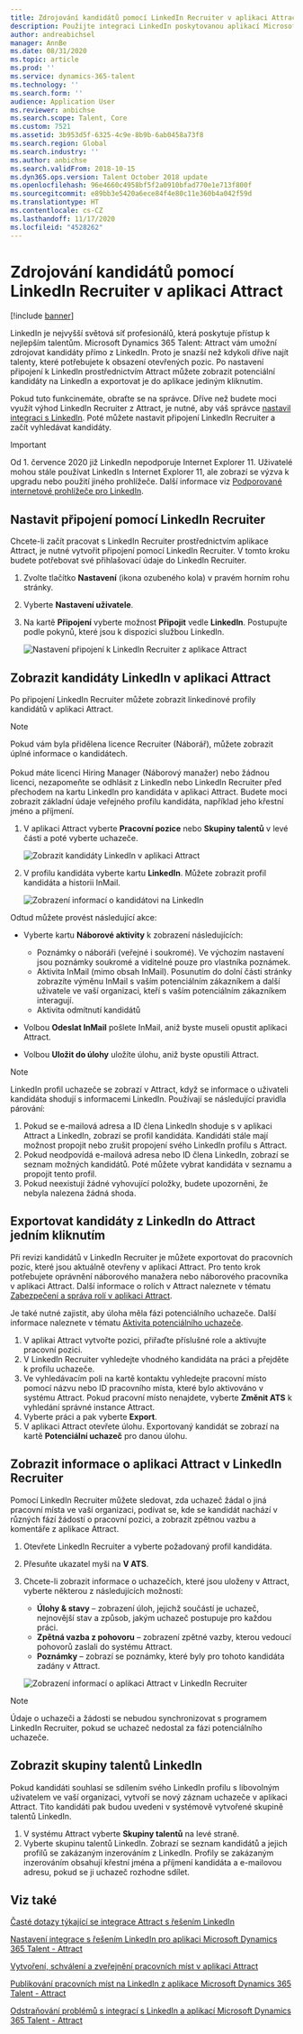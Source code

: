 ```yaml
---
title: Zdrojování kandidátů pomocí LinkedIn Recruiter v aplikaci Attract
description: Použijte integraci LinkedIn poskytovanou aplikací Microsoft Dynamics 365 Talent - Attract ke zdrojování uchazečů o zaměstnání pomocí LinkedIn Recruiter.
author: andreabichsel
manager: AnnBe
ms.date: 08/31/2020
ms.topic: article
ms.prod: ''
ms.service: dynamics-365-talent
ms.technology: ''
ms.search.form: ''
audience: Application User
ms.reviewer: anbichse
ms.search.scope: Talent, Core
ms.custom: 7521
ms.assetid: 3b953d5f-6325-4c9e-8b9b-6ab0458a73f8
ms.search.region: Global
ms.search.industry: ''
ms.author: anbichse
ms.search.validFrom: 2018-10-15
ms.dyn365.ops.version: Talent October 2018 update
ms.openlocfilehash: 96e4660c4958bf5f2a0910bfad770e1e713f800f
ms.sourcegitcommit: e89bb3e5420a6ece84f4e80c11e360b4a042f59d
ms.translationtype: HT
ms.contentlocale: cs-CZ
ms.lasthandoff: 11/17/2020
ms.locfileid: "4528262"
---
```

# <a name="source-candidates-with-linkedin-recruiter-in-attract"></a>Zdrojování kandidátů pomocí LinkedIn Recruiter v aplikaci Attract

[!include [banner](includes/banner.md)]

LinkedIn je nejvyšší světová síť profesionálů, která poskytuje přístup k nejlepším talentům. Microsoft Dynamics 365 Talent: Attract vám umožní zdrojovat kandidáty přímo z LinkedIn. Proto je snazší než kdykoli dříve najít talenty, které potřebujete k obsazení otevřených pozic. Po nastavení připojení k LinkedIn prostřednictvím Attract můžete zobrazit potenciální kandidáty na LinkedIn a exportovat je do aplikace jediným kliknutím.

Pokud tuto funkcinemáte, obraťte se na správce. Dříve než budete moci využít výhod LinkedIn Recruiter z Attract, je nutné, aby váš správce [nastavil integraci s LinkedIn](./attract-admin-linkedin.md). Poté můžete nastavit připojení LinkedIn Recruiter a začít vyhledávat kandidáty.

>[!IMPORTANT]
>Od 1. července 2020 již LinkedIn nepodporuje Internet Explorer 11. Uživatelé mohou stále používat LinkedIn s Internet Explorer 11, ale zobrazí se výzva k upgradu nebo použití jiného prohlížeče. Další informace viz [Podporované internetové prohlížeče pro LinkedIn](https://www.linkedin.com/help/linkedin/answer/4135/supported-internet-browsers-for-linkedin).

## <a name="set-up-your-connection-with-linkedin-recruiter"></a>Nastavit připojení pomocí LinkedIn Recruiter

Chcete-li začít pracovat s LinkedIn Recruiter prostřednictvím aplikace Attract, je nutné vytvořit připojení pomocí LinkedIn Recruiter. V tomto kroku budete potřebovat své přihlašovací údaje do LinkedIn Recruiter.

1. Zvolte tlačítko **Nastavení** (ikona ozubeného kola) v pravém horním rohu stránky.
2. Vyberte **Nastavení uživatele**.
3. Na kartě **Připojení** vyberte možnost **Připojit** vedle **LinkedIn**. Postupujte podle pokynů, které jsou k dispozici službou LinkedIn.

    ![[Nastavení připojení k LinkedIn Recruiter z aplikace Attract](./media/attract-set-up-linkedin-recruiter-connection.png)](./media/attract-set-up-linkedin-recruiter-connection.png)

## <a name="view-linkedin-candidates-in-attract"></a>Zobrazit kandidáty LinkedIn v aplikaci Attract

Po připojení LinkedIn Recruiter můžete zobrazit linkedinové profily kandidátů v aplikaci Attract.

>[!NOTE]
>Pokud vám byla přidělena licence Recruiter (Náborář), můžete zobrazit úplné informace o kandidátech.<br><br>
>Pokud máte licenci Hiring Manager (Náborový manažer) nebo žádnou licenci, nezapomeňte se odhlásit z LinkedIn nebo LinkedIn Recruiter před přechodem na kartu LinkedIn pro kandidáta v aplikaci Attract. Budete moci zobrazit základní údaje veřejného profilu kandidáta, například jeho křestní jméno a příjmení.

1. V aplikaci Attract vyberte **Pracovní pozice** nebo **Skupiny talentů** v levé části a poté vyberte uchazeče.

    ![[Zobrazit kandidáty LinkedIn v aplikaci Attract](./media/attract-view-linkedin-candidates.png)](./media/attract-view-linkedin-candidates.png)

2. V profilu kandidáta vyberte kartu **LinkedIn**. Můžete zobrazit profil kandidáta a historii InMail.

   ![Zobrazení informací o kandidátovi na LinkedIn](./media/attract-candidate-linkedin-tab.png)

Odtud můžete provést následující akce:

- Vyberte kartu **Náborové aktivity** k zobrazení následujících:
   
   - Poznámky o náboráři (veřejné i soukromé). Ve výchozím nastavení jsou poznámky soukromé a viditelné pouze pro vlastníka poznámek.
   - Aktivita InMail (mimo obsah InMail). Posunutím do dolní části stránky zobrazíte výměnu InMail s vaším potenciálním zákazníkem a další uživatele ve vaší organizaci, kteří s vaším potenciálním zákazníkem interagují.
   - Aktivita odmítnutí kandidátů

- Volbou **Odeslat InMail** pošlete InMail, aniž byste museli opustit aplikaci Attract.

- Volbou **Uložit do úlohy** uložíte úlohu, aniž byste opustili Attract.

> [!NOTE]
> LinkedIn profil uchazeče se zobrazí v Attract, když se informace o uživateli kandidáta shodují s informacemi LinkedIn. Používají se následující pravidla párování:
> 
> 1. Pokud se e-mailová adresa a ID člena LinkedIn shoduje s v aplikaci Attract a LinkedIn, zobrazí se profil kandidáta. Kandidáti stále mají možnost propojit nebo zrušit propojení svého LinkedIn profilu s Attract.
> 2. Pokud neodpovídá e-mailová adresa nebo ID člena LinkedIn, zobrazí se seznam možných kandidátů. Poté můžete vybrat kandidáta v seznamu a propojit tento profil.
> 3. Pokud neexistují žádné vyhovující položky, budete upozorněni, že nebyla nalezena žádná shoda.

## <a name="export-linkedin-candidates-to-attract-with-one-click"></a>Exportovat kandidáty z LinkedIn do Attract jedním kliknutím

Při revizi kandidátů v LinkedIn Recruiter je můžete exportovat do pracovních pozic, které jsou aktuálně otevřeny v aplikaci Attract. Pro tento krok potřebujete oprávnění náborového manažera nebo náborového pracovníka v aplikaci Attract. Další informace o rolích v Attract naleznete v tématu [Zabezpečení a správa rolí v aplikaci Attract](https://docs.microsoft.com/dynamics365/unified-operations/talent/security-attract).

Je také nutné zajistit, aby úloha měla fázi potenciálního uchazeče. Další informace naleznete v tématu [Aktivita potenciálního uchazeče](./activities-attract.md#prospect-activity).

1. V aplikai Attract vytvořte pozici, přiřaďte příslušné role a aktivujte pracovní pozici.
2. V LinkedIn Recruiter vyhledejte vhodného kandidáta na práci a přejděte k profilu uchazeče.
3. Ve vyhledávacím poli na kartě kontaktu vyhledejte pracovní místo pomocí názvu nebo ID pracovního místa, které bylo aktivováno v systému Attract. Pokud pracovní místo nenajdete, vyberte **Změnit ATS** k vyhledání správné instance Attract.
4. Vyberte práci a pak vyberte **Export**.
5. V aplikaci Attract otevřete úlohu. Exportovaný kandidát se zobrazí na kartě **Potenciální uchazeč** pro danou úlohu.

## <a name="view-attract-information-in-linkedin-recruiter"></a>Zobrazit informace o aplikaci Attract v LinkedIn Recruiter

Pomocí LinkedIn Recruiter můžete sledovat, zda uchazeč žádal o jiná pracovní místa ve vaší organizaci, podívat se, kde se kandidát nachází v různých fází žádostí o pracovní pozici, a zobrazit zpětnou vazbu a komentáře z aplikace Attract.

1. Otevřete LinkedIn Recruiter a vyberte požadovaný profil kandidáta.
2. Přesuňte ukazatel myši na **V ATS**.
3. Chcete-li zobrazit informace o uchazečích, které jsou uloženy v Attract, vyberte některou z následujících možností:

    - **Úlohy & stavy** – zobrazení úloh, jejichž součástí je uchazeč, nejnovější stav a způsob, jakým uchazeč postupuje pro každou práci.
    - **Zpětná vazba z pohovoru** – zobrazení zpětné vazby, kterou vedoucí pohovorů zaslali do systému Attract.
    - **Poznámky** – zobrazí se poznámky, které byly pro tohoto kandidáta zadány v Attract.

    ![[Zobrazení informací o aplikaci Attract v LinkedIn Recruiter](./media/attract-view-information-from-linkedin-recruiter.png)](./media/attract-view-information-from-linkedin-recruiter.png)

> [!NOTE]
> Údaje o uchazeči a žádosti se nebudou synchronizovat s programem LinkedIn Recruiter, pokud se uchazeč nedostal za fázi potenciálního uchazeče.

## <a name="view-linkedin-talent-pools"></a>Zobrazit skupiny talentů LinkedIn

Pokud kandidáti souhlasí se sdílením svého LinkedIn profilu s libovolným uživatelem ve vaší organizaci, vytvoří se nový záznam uchazeče v aplikaci Attract. Tito kandidáti pak budou uvedeni v systémově vytvořené skupině talentů LinkedIn.

1. V systému Attract vyberte **Skupiny talentů** na levé straně.
2. Vyberte skupinu talentů LinkedIn. Zobrazí se seznam kandidátů a jejich profilů se zakázaným inzerováním z LinkedIn. Profily se zakázaným inzerováním obsahují křestní jména a příjmení kandidáta a e-mailovou adresu, pokud se ji uchazeč rozhodne sdílet.

## <a name="see-also"></a>Viz také

[Časté dotazy týkající se integrace Attract s řešením LinkedIn](./attract-linkedin-faq.md)

[Nastavení integrace s řešením LinkedIn pro aplikaci Microsoft Dynamics 365 Talent - Attract](./attract-admin-linkedin.md)

[Vytvoření, schválení a zveřejnění pracovních míst v aplikaci Attract](./creating-jobs-attract.md)

[Publikování pracovních míst na LinkedIn z aplikace Microsoft Dynamics 365 Talent - Attract](./attract-post-jobs-to-linkedin.md)

[Odstraňování problémů s integrací s LinkedIn a aplikací Microsoft Dynamics 365 Talent - Attract](./attract-troubleshoot-linkedin.md)
